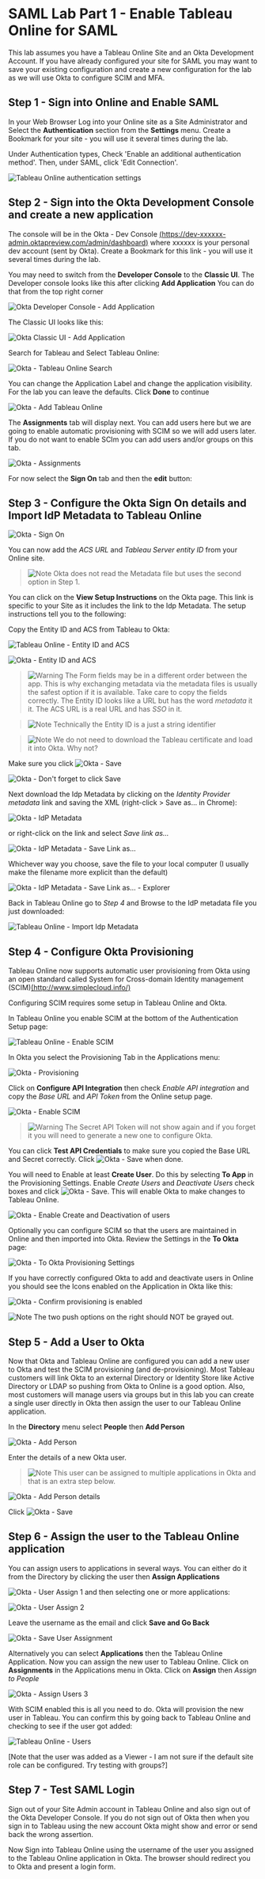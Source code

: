 # SAML Lab Part 1 - Enable Tableau Online for SAML

This lab assumes you have a Tableau Online Site and an Okta Development Account. If you have already configured your site for SAML you may want to save your existing configuration and create a new configuration for the lab as we will use Okta to configure SCIM and MFA.

## Step 1 - Sign into Online and Enable SAML  

In your Web Browser Log into your Online site as a Site Administrator and Select the **Authentication** section from the **Settings** menu. Create a Bookmark for your site - you will use it several times during the lab.

Under Authentication types, Check 'Enable an additional authentication method'. Then, under SAML, click 'Edit Connection'.

![Tableau Online authentication settings](images/2018-12-26-15-13-58.png)

## Step 2 - Sign into the Okta Development Console and create a new application

The console will be in the Okta - Dev Console [(https://dev-xxxxxx-admin.oktapreview.com/admin/dashboard)](https://dev-xxxxxx-admin.oktapreview.com/admin/dashboard) where xxxxxx is your personal dev account (sent by Okta). Create a Bookmark for this link - you will use it several times during the lab.

You may need to switch from the **Developer Console** to the **Classic UI**. The Developer console looks like this after clicking **Add Application** You can do that from the top right corner

![Okta Developer Console - Add Application](images/2018-12-26-15-12-10.png)

The Classic UI looks like this:

![Okta Classic UI - Add Application](images/2018-12-26-15-22-45.png)

Search for Tableau and Select Tableau Online:

![Okta - Tableau Online Search](images/2018-12-26-15-24-03.png)

You can change the Application Label and change the application visibility. For the lab you can leave the defaults. Click **Done** to continue

![Okta - Add Tableau Online](images/2018-12-26-15-27-19.png)

The **Assignments** tab will display next. You can add users here but we are going to enable automatic provisioning with SCIM so we will add users later. If you do not want to enable SCIm you can add users and/or groups on this tab.

![Okta - Assignments](images/2018-12-26-15-34-15.png)

For now select the **Sign On** tab and then the **edit** button:

## Step 3 - Configure the Okta Sign On details and Import IdP Metadata to Tableau Online

![Okta - Sign On](images/2018-12-26-15-37-19.png)

You can now add the *ACS URL* and *Tableau Server entity ID* from your Online site.

> ![Note](images/icon-note.png) Okta does not read the Metadata file but uses the second option in Step 1.  

You can click on the **View Setup Instructions** on the Okta page. This link is specific to your Site as it includes the link to the Idp Metadata. The setup instructions tell you to the following:

Copy the Entity ID and ACS from Tableau to Okta:

![Tableau Online - Entity ID and ACS](images/2018-12-26-15-48-42.png)

![Okta - Entity ID and ACS](images/2018-12-26-15-49-07.png)

> ![Warning](images/icon-warning.png) The Form fields may be in a different order between the app. This is why exchanging metadata via the metadata files is usually the safest option if it is available.
> Take care to copy the fields correctly. The Entity ID looks like a URL but has the word _metadata_ it it. The ACS URL is a real URL and has _SSO_ in it.

> ![Note](images/icon-note.png) Technically the Entity ID is a just a string identifier

> ![Note](images/icon-note.png) We do not need to download the Tableau certificate and load it into Okta. Why not?

Make sure you click ![Okta - Save](images/icon-save-small.png)

![Okta - Don't forget to click Save](images/2018-12-31-13-49-46.png)

Next download the Idp Metadata by clicking on the *Identity Provider metadata* link and saving the XML (right-click > Save as... in Chrome):

![Okta - IdP Metadata](images/2018-12-26-15-59-58.png)

or right-click on the link and select *Save link as...*

![Okta - IdP Metadata - Save Link as...](images/2018-12-26-16-01-53.png)

Whichever way you choose, save the file to your local computer (I usually make the filename more explicit than the default)

![Okta - IdP Metadata - Save Link as... - Explorer ](images/2018-12-26-16-04-12.png)

Back in Tableau Online go to *Step 4* and Browse to the IdP metadata file you just downloaded:

![Tableau Online - Import Idp Metadata](images/2018-12-26-16-06-27.png)

## Step 4 - Configure Okta Provisioning

Tableau Online now supports automatic user provisioning from Okta using an open standard called System for Cross-domain Identity management (SCIM)[(http://www.simplecloud.info/)](http://www.simplecloud.info/)

Configuring SCIM requires some setup in Tableau Online and Okta.

In Tableau Online you enable SCIM at the bottom of the Authentication Setup page:

![Tableau Online - Enable SCIM](images/2018-12-26-18-09-56.png)

In Okta you select the Provisioning Tab in the Applications menu:

![Okta - Provisioning](images/2018-12-26-18-06-02.png)

Click on **Configure API Integration** then check *Enable API integration* and copy the *Base URL* and *API Token* from the Online setup page.

![Okta - Enable SCIM](images/2018-12-26-18-08-31.png)

> ![Warning](images/icon-warning.png)  The Secret API Token will not show again and if you forget it you will need to generate a new one to configure Okta.

You can click **Test API Credentials** to make sure you copied the Base URL and Secret correctly. Click ![Okta - Save](images/icon-save-small.png) when done.

You will need to Enable at least **Create User**. Do this by selecting **To App** in the Provisioning Settings. Enable *Create Users* and *Deactivate Users* check boxes and click ![Okta - Save](images/icon-save-small.png). This will enable Okta to make changes to Tableau Online.

![Okta - Enable Create and Deactivation of users](images/2018-12-31-13-18-17.png)

Optionally you can configure SCIM so that the users are maintained in Online and then imported into Okta. Review the Settings in the **To Okta** page:

![Okta - To Okta Provisioning Settings](images/2018-12-31-13-28-39.png)

If you have correctly configured Okta to add and deactivate users in Online you should see the Icons enabled on the Application in Okta like this:

![Okta - Confirm provisioning is enabled](images/2018-12-31-13-31-49.png)

![Note](images/icon-note.png) The two push options on the right should NOT be grayed out.

## Step 5 - Add a User to Okta

Now that Okta and Tableau Online are configured you can add a new user to Okta and test the SCIM provisioning (and de-provisioning). Most Tableau customers will link Okta to an external Directory or Identity Store like Active Directory or LDAP so pushing from Okta to Online is a good option. Also, most customers will manage users via groups but in this lab you can create a single user directly in Okta then assign the user to our Tableau Online application.

In the **Directory** menu select **People** then **Add Person**

![Okta - Add Person](images/2018-12-26-18-32-21.png)

Enter the details of a new Okta user.

> ![Note](images/icon-note.png) This user can be assigned to multiple applications in Okta and that is an extra step below.

![Okta - Add Person details](images/2018-12-26-18-42-02.png)

Click ![Okta - Save](images/icon-save-small.png)

## Step 6 - Assign the user to the Tableau Online application

You can assign users to applications in several ways. You can either do it from the Directory by clicking the user then **Assign Applications**

![Okta - User Assign 1](images/2018-12-26-18-45-22.png) and then selecting one or more applications:

![Okta - User Assign 2](images/2018-12-26-18-47-03.png)

Leave the username as the email and click **Save and Go Back**

![Okta - Save User Assignment](images/2018-12-26-18-49-04.png)

Alternatively you can select **Applications** then the Tableau Online Application. Now you can assign the new user to Tableau Online. Click on **Assignments** in the Applications menu in Okta. Click on **Assign** then *Assign to People*

![Okta - Assign Users 3](images/2018-12-26-18-50-50.png)

With SCIM enabled this is all you need to do. Okta will provision the new user in Tableau. You can confirm this by going back to Tableau Online and checking to see if the user got added:

![Tableau Online - Users](images/2018-12-26-18-52-57.png)

[Note that the user was added as a Viewer - I am not sure if the default site role can be configured. Try testing with groups?]

## Step 7 - Test SAML Login

Sign out of your Site Admin account in Tableau Online and also sign out of the Okta Developer Console. If you do not sign out of Okta then when you sign in to Tableau using the new account Okta might show and error or send back the wrong assertion.

Now Sign into Tableau Online using the username of the user you assigned to the Tableau Online application in Okta. The browser should redirect you to Okta and present a login form.
